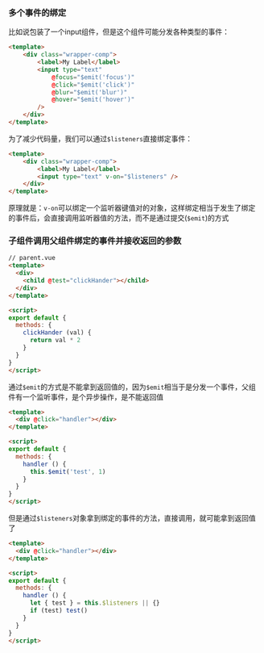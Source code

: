 ### 多个事件的绑定

比如说包装了一个input组件，但是这个组件可能分发各种类型的事件：

```HTML
<template>
    <div class="wrapper-comp">
        <label>My Label</label>
        <input type="text"
            @focus="$emit('focus')"
            @click="$emit('click')"
            @blur="$emit('blur')"
            @hover="$emit('hover')"
        />
    </div>
</template>
```

为了减少代码量，我们可以通过`$listeners`直接绑定事件：

```HTML
<template>
    <div class="wrapper-comp">
        <label>My Label</label>
        <input type="text" v-on="$listeners" />
    </div>
</template>
```

原理就是：`v-on`可以绑定一个监听器键值对的对象，这样绑定相当于发生了绑定的事件后，会直接调用监听器值的方法，而不是通过提交(`$emit`)的方式

### 子组件调用父组件绑定的事件并接收返回的参数

```HTML
// parent.vue
<template>
  <div>
    <child @test="clickHander"></child>
  </div>
</template>

<script>
export default {
  methods: {
    clickHander (val) {
      return val * 2
    }
  }
}
</script>
```

通过`$emit`的方式是不能拿到返回值的，因为`$emit`相当于是分发一个事件，父组件有一个监听事件，是个异步操作，是不能返回值

```HTML
<template>
  <div @click="handler"></div>
</template>

<script>
export default {
  methods: {
    handler () {
      this.$emit('test', 1)
    }
  }
}
</script>
```

但是通过`$listeners`对象拿到绑定的事件的方法，直接调用，就可能拿到返回值了

```HTML
<template>
  <div @click="handler"></div>
</template>

<script>
export default {
  methods: {
    handler () {
      let { test } = this.$listeners || {}
      if (test) test()
    }
  }
}
</script>
```